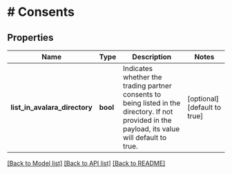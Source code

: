 # # Consents

## Properties

Name | Type | Description | Notes
------------ | ------------- | ------------- | -------------
**list_in_avalara_directory** | **bool** | Indicates whether the trading partner consents to being listed in the directory. If not provided in the payload, its value will default to true. | [optional] [default to true]

[[Back to Model list]](../../../README.md#models) [[Back to API list]](../../../README.md#endpoints) [[Back to README]](../../../README.md)
